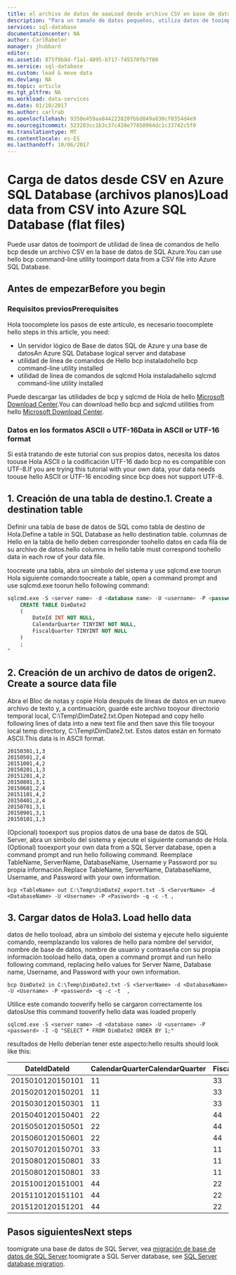 ```yaml
---
title: el archivo de datos de aaaLoad desde archivo CSV en base de datos de SQL de Azure (copia masiva bcp) | Documentos de Microsoft
description: "Para un tamaño de datos pequeños, utiliza datos de tooimport de bcp en la base de datos de SQL Azure."
services: sql-database
documentationcenter: NA
author: CarlRabeler
manager: jhubbard
editor: 
ms.assetid: 875f9b8d-f1a1-4895-b717-f45570fb7f80
ms.service: sql-database
ms.custom: load & move data
ms.devlang: NA
ms.topic: article
ms.tgt_pltfrm: NA
ms.workload: data-services
ms.date: 01/10/2017
ms.author: carlrab
ms.openlocfilehash: 9350e459aa844223820fbbd849a830cf0354d4e9
ms.sourcegitcommit: 523283cc1b3c37c428e77850964dc1c33742c5f0
ms.translationtype: MT
ms.contentlocale: es-ES
ms.lasthandoff: 10/06/2017
---
```

# <a name="load-data-from-csv-into-azure-sql-database-flat-files"></a><span data-ttu-id="4ff43-103">Carga de datos desde CSV en Azure SQL Database (archivos planos)</span><span class="sxs-lookup"><span data-stu-id="4ff43-103">Load data from CSV into Azure SQL Database (flat files)</span></span>
<span data-ttu-id="4ff43-104">Puede usar datos de tooimport de utilidad de línea de comandos de hello bcp desde un archivo CSV en la base de datos de SQL Azure.</span><span class="sxs-lookup"><span data-stu-id="4ff43-104">You can use hello bcp command-line utility tooimport data from a CSV file into Azure SQL Database.</span></span>

## <a name="before-you-begin"></a><span data-ttu-id="4ff43-105">Antes de empezar</span><span class="sxs-lookup"><span data-stu-id="4ff43-105">Before you begin</span></span>
### <a name="prerequisites"></a><span data-ttu-id="4ff43-106">Requisitos previos</span><span class="sxs-lookup"><span data-stu-id="4ff43-106">Prerequisites</span></span>
<span data-ttu-id="4ff43-107">Hola toocomplete los pasos de este artículo, es necesario:</span><span class="sxs-lookup"><span data-stu-id="4ff43-107">toocomplete hello steps in this article, you need:</span></span>

* <span data-ttu-id="4ff43-108">Un servidor lógico de Base de datos SQL de Azure y una base de datos</span><span class="sxs-lookup"><span data-stu-id="4ff43-108">An Azure SQL Database logical server and database</span></span>
* <span data-ttu-id="4ff43-109">utilidad de línea de comandos de Hello bcp instalado</span><span class="sxs-lookup"><span data-stu-id="4ff43-109">hello bcp command-line utility installed</span></span>
* <span data-ttu-id="4ff43-110">utilidad de línea de comandos de sqlcmd Hola instalada</span><span class="sxs-lookup"><span data-stu-id="4ff43-110">hello sqlcmd command-line utility installed</span></span>

<span data-ttu-id="4ff43-111">Puede descargar las utilidades de bcp y sqlcmd de Hola de hello [Microsoft Download Center][Microsoft Download Center].</span><span class="sxs-lookup"><span data-stu-id="4ff43-111">You can download hello bcp and sqlcmd utilities from hello [Microsoft Download Center][Microsoft Download Center].</span></span>

### <a name="data-in-ascii-or-utf-16-format"></a><span data-ttu-id="4ff43-112">Datos en los formatos ASCII o UTF-16</span><span class="sxs-lookup"><span data-stu-id="4ff43-112">Data in ASCII or UTF-16 format</span></span>
<span data-ttu-id="4ff43-113">Si está tratando de este tutorial con sus propios datos, necesita los datos toouse Hola ASCII o la codificación UTF-16 dado bcp no es compatible con UTF-8.</span><span class="sxs-lookup"><span data-stu-id="4ff43-113">If you are trying this tutorial with your own data, your data needs toouse hello ASCII or UTF-16 encoding since bcp does not support UTF-8.</span></span> 

## <a name="1-create-a-destination-table"></a><span data-ttu-id="4ff43-114">1. Creación de una tabla de destino.</span><span class="sxs-lookup"><span data-stu-id="4ff43-114">1. Create a destination table</span></span>
<span data-ttu-id="4ff43-115">Definir una tabla de base de datos de SQL como tabla de destino de Hola.</span><span class="sxs-lookup"><span data-stu-id="4ff43-115">Define a table in SQL Database as hello destination table.</span></span> <span data-ttu-id="4ff43-116">columnas de Hello en la tabla de hello deben corresponder toohello datos en cada fila de su archivo de datos.</span><span class="sxs-lookup"><span data-stu-id="4ff43-116">hello columns in hello table must correspond toohello data in each row of your data file.</span></span>

<span data-ttu-id="4ff43-117">toocreate una tabla, abra un símbolo del sistema y use sqlcmd.exe toorun Hola siguiente comando:</span><span class="sxs-lookup"><span data-stu-id="4ff43-117">toocreate a table, open a command prompt and use sqlcmd.exe toorun hello following command:</span></span>

```sql
sqlcmd.exe -S <server name> -d <database name> -U <username> -P <password> -I -Q "
    CREATE TABLE DimDate2
    (
        DateId INT NOT NULL,
        CalendarQuarter TINYINT NOT NULL,
        FiscalQuarter TINYINT NOT NULL
    )
    ;
"
```


## <a name="2-create-a-source-data-file"></a><span data-ttu-id="4ff43-118">2. Creación de un archivo de datos de origen</span><span class="sxs-lookup"><span data-stu-id="4ff43-118">2. Create a source data file</span></span>
<span data-ttu-id="4ff43-119">Abra el Bloc de notas y copie Hola después de líneas de datos en un nuevo archivo de texto y, a continuación, guarde este archivo tooyour directorio temporal local, C:\Temp\DimDate2.txt.</span><span class="sxs-lookup"><span data-stu-id="4ff43-119">Open Notepad and copy hello following lines of data into a new text file and then save this file tooyour local temp directory, C:\Temp\DimDate2.txt.</span></span> <span data-ttu-id="4ff43-120">Estos datos están en formato ASCII.</span><span class="sxs-lookup"><span data-stu-id="4ff43-120">This data is in ASCII format.</span></span>

```
20150301,1,3
20150501,2,4
20151001,4,2
20150201,1,3
20151201,4,2
20150801,3,1
20150601,2,4
20151101,4,2
20150401,2,4
20150701,3,1
20150901,3,1
20150101,1,3
```

<span data-ttu-id="4ff43-121">(Opcional) tooexport sus propios datos de una base de datos de SQL Server, abra un símbolo del sistema y ejecute el siguiente comando de Hola.</span><span class="sxs-lookup"><span data-stu-id="4ff43-121">(Optional) tooexport your own data from a SQL Server database, open a command prompt and run hello following command.</span></span> <span data-ttu-id="4ff43-122">Reemplace TableName, ServerName, DatabaseName, Username y Password por su propia información.</span><span class="sxs-lookup"><span data-stu-id="4ff43-122">Replace TableName, ServerName, DatabaseName, Username, and Password with your own information.</span></span>

```bcp
bcp <TableName> out C:\Temp\DimDate2_export.txt -S <ServerName> -d <DatabaseName> -U <Username> -P <Password> -q -c -t , 
```

## <a name="3-load-hello-data"></a><span data-ttu-id="4ff43-123">3. Cargar datos de Hola</span><span class="sxs-lookup"><span data-stu-id="4ff43-123">3. Load hello data</span></span>
<span data-ttu-id="4ff43-124">datos de hello tooload, abra un símbolo del sistema y ejecute hello siguiente comando, reemplazando los valores de hello para nombre del servidor, nombre de base de datos, nombre de usuario y contraseña con su propia información.</span><span class="sxs-lookup"><span data-stu-id="4ff43-124">tooload hello data, open a command prompt and run hello following command, replacing hello values for Server Name, Database name, Username, and Password with your own information.</span></span>

```bcp
bcp DimDate2 in C:\Temp\DimDate2.txt -S <ServerName> -d <DatabaseName> -U <Username> -P <password> -q -c -t  ,
```

<span data-ttu-id="4ff43-125">Utilice este comando tooverify hello se cargaron correctamente los datos</span><span class="sxs-lookup"><span data-stu-id="4ff43-125">Use this command tooverify hello data was loaded properly</span></span>

```bcp
sqlcmd.exe -S <server name> -d <database name> -U <username> -P <password> -I -Q "SELECT * FROM DimDate2 ORDER BY 1;"
```

<span data-ttu-id="4ff43-126">resultados de Hello deberían tener este aspecto:</span><span class="sxs-lookup"><span data-stu-id="4ff43-126">hello results should look like this:</span></span>

| <span data-ttu-id="4ff43-127">DateId</span><span class="sxs-lookup"><span data-stu-id="4ff43-127">DateId</span></span> | <span data-ttu-id="4ff43-128">CalendarQuarter</span><span class="sxs-lookup"><span data-stu-id="4ff43-128">CalendarQuarter</span></span> | <span data-ttu-id="4ff43-129">FiscalQuarter</span><span class="sxs-lookup"><span data-stu-id="4ff43-129">FiscalQuarter</span></span> |
| --- | --- | --- |
| <span data-ttu-id="4ff43-130">20150101</span><span class="sxs-lookup"><span data-stu-id="4ff43-130">20150101</span></span> |<span data-ttu-id="4ff43-131">1</span><span class="sxs-lookup"><span data-stu-id="4ff43-131">1</span></span> |<span data-ttu-id="4ff43-132">3</span><span class="sxs-lookup"><span data-stu-id="4ff43-132">3</span></span> |
| <span data-ttu-id="4ff43-133">20150201</span><span class="sxs-lookup"><span data-stu-id="4ff43-133">20150201</span></span> |<span data-ttu-id="4ff43-134">1</span><span class="sxs-lookup"><span data-stu-id="4ff43-134">1</span></span> |<span data-ttu-id="4ff43-135">3</span><span class="sxs-lookup"><span data-stu-id="4ff43-135">3</span></span> |
| <span data-ttu-id="4ff43-136">20150301</span><span class="sxs-lookup"><span data-stu-id="4ff43-136">20150301</span></span> |<span data-ttu-id="4ff43-137">1</span><span class="sxs-lookup"><span data-stu-id="4ff43-137">1</span></span> |<span data-ttu-id="4ff43-138">3</span><span class="sxs-lookup"><span data-stu-id="4ff43-138">3</span></span> |
| <span data-ttu-id="4ff43-139">20150401</span><span class="sxs-lookup"><span data-stu-id="4ff43-139">20150401</span></span> |<span data-ttu-id="4ff43-140">2</span><span class="sxs-lookup"><span data-stu-id="4ff43-140">2</span></span> |<span data-ttu-id="4ff43-141">4</span><span class="sxs-lookup"><span data-stu-id="4ff43-141">4</span></span> |
| <span data-ttu-id="4ff43-142">20150501</span><span class="sxs-lookup"><span data-stu-id="4ff43-142">20150501</span></span> |<span data-ttu-id="4ff43-143">2</span><span class="sxs-lookup"><span data-stu-id="4ff43-143">2</span></span> |<span data-ttu-id="4ff43-144">4</span><span class="sxs-lookup"><span data-stu-id="4ff43-144">4</span></span> |
| <span data-ttu-id="4ff43-145">20150601</span><span class="sxs-lookup"><span data-stu-id="4ff43-145">20150601</span></span> |<span data-ttu-id="4ff43-146">2</span><span class="sxs-lookup"><span data-stu-id="4ff43-146">2</span></span> |<span data-ttu-id="4ff43-147">4</span><span class="sxs-lookup"><span data-stu-id="4ff43-147">4</span></span> |
| <span data-ttu-id="4ff43-148">20150701</span><span class="sxs-lookup"><span data-stu-id="4ff43-148">20150701</span></span> |<span data-ttu-id="4ff43-149">3</span><span class="sxs-lookup"><span data-stu-id="4ff43-149">3</span></span> |<span data-ttu-id="4ff43-150">1</span><span class="sxs-lookup"><span data-stu-id="4ff43-150">1</span></span> |
| <span data-ttu-id="4ff43-151">20150801</span><span class="sxs-lookup"><span data-stu-id="4ff43-151">20150801</span></span> |<span data-ttu-id="4ff43-152">3</span><span class="sxs-lookup"><span data-stu-id="4ff43-152">3</span></span> |<span data-ttu-id="4ff43-153">1</span><span class="sxs-lookup"><span data-stu-id="4ff43-153">1</span></span> |
| <span data-ttu-id="4ff43-154">20150801</span><span class="sxs-lookup"><span data-stu-id="4ff43-154">20150801</span></span> |<span data-ttu-id="4ff43-155">3</span><span class="sxs-lookup"><span data-stu-id="4ff43-155">3</span></span> |<span data-ttu-id="4ff43-156">1</span><span class="sxs-lookup"><span data-stu-id="4ff43-156">1</span></span> |
| <span data-ttu-id="4ff43-157">20151001</span><span class="sxs-lookup"><span data-stu-id="4ff43-157">20151001</span></span> |<span data-ttu-id="4ff43-158">4</span><span class="sxs-lookup"><span data-stu-id="4ff43-158">4</span></span> |<span data-ttu-id="4ff43-159">2</span><span class="sxs-lookup"><span data-stu-id="4ff43-159">2</span></span> |
| <span data-ttu-id="4ff43-160">20151101</span><span class="sxs-lookup"><span data-stu-id="4ff43-160">20151101</span></span> |<span data-ttu-id="4ff43-161">4</span><span class="sxs-lookup"><span data-stu-id="4ff43-161">4</span></span> |<span data-ttu-id="4ff43-162">2</span><span class="sxs-lookup"><span data-stu-id="4ff43-162">2</span></span> |
| <span data-ttu-id="4ff43-163">20151201</span><span class="sxs-lookup"><span data-stu-id="4ff43-163">20151201</span></span> |<span data-ttu-id="4ff43-164">4</span><span class="sxs-lookup"><span data-stu-id="4ff43-164">4</span></span> |<span data-ttu-id="4ff43-165">2</span><span class="sxs-lookup"><span data-stu-id="4ff43-165">2</span></span> |

## <a name="next-steps"></a><span data-ttu-id="4ff43-166">Pasos siguientes</span><span class="sxs-lookup"><span data-stu-id="4ff43-166">Next steps</span></span>
<span data-ttu-id="4ff43-167">toomigrate una base de datos de SQL Server, vea [migración de base de datos de SQL Server](sql-database-cloud-migrate.md).</span><span class="sxs-lookup"><span data-stu-id="4ff43-167">toomigrate a SQL Server database, see [SQL Server database migration](sql-database-cloud-migrate.md).</span></span>

<!--MSDN references-->
[bcp]: https://msdn.microsoft.com/library/ms162802.aspx
[CREATE TABLE syntax]: https://msdn.microsoft.com/library/mt203953.aspx

<!--Other Web references-->
[Microsoft Download Center]: https://www.microsoft.com/download/details.aspx?id=36433
